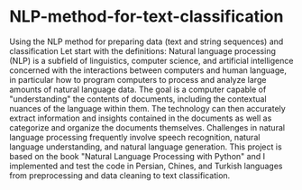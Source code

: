 # NLP-method-for-text-classification
Using the NLP method for preparing data (text and string sequences) and classification
Let start with the definitions:
Natural language processing (NLP) is a subfield of linguistics, computer science, and artificial intelligence concerned with the interactions between computers and human language, in particular how to program computers to process and analyze large amounts of natural language data. The goal is a computer capable of "understanding" the contents of documents, including the contextual nuances of the language within them. The technology can then accurately extract information and insights contained in the documents as well as categorize and organize the documents themselves.
Challenges in natural language processing frequently involve speech recognition, natural language understanding, and natural language generation.
This project is based on the book "Natural Language Processing with Python" and I implemented and test the code in Persian, Chines, and Turkish languages from preprocessing and data cleaning to text classification.

